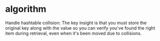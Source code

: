 # algorithm

Handle hashtable collision:
The key insight is that you must store the original key along with the value so you can verify you've found the right item during retrieval, even when it's been moved due to collisions.
